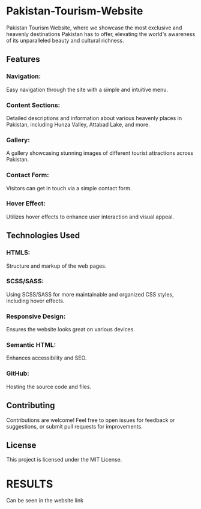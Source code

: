 # Pakistan-Tourism-Website
Pakistan Tourism Website, where we showcase the most exclusive and heavenly destinations Pakistan has to offer, elevating the world's awareness of its unparalleled beauty and cultural richness.

## Features
### Navigation:
Easy navigation through the site with a simple and intuitive menu.
### Content Sections:
Detailed descriptions and information about various heavenly places in Pakistan, including Hunza Valley, Attabad Lake, and more.
### Gallery: 
A gallery showcasing stunning images of different tourist attractions across Pakistan.
### Contact Form: 
Visitors can get in touch via a simple contact form.
### Hover Effect: 
Utilizes hover effects to enhance user interaction and visual appeal.

## Technologies Used
### HTML5: 
Structure and markup of the web pages.
### SCSS/SASS: 
Using SCSS/SASS for more maintainable and organized CSS styles, including hover effects.
### Responsive Design: 
Ensures the website looks great on various devices.
### Semantic HTML:
Enhances accessibility and SEO.
### GitHub: 
Hosting the source code and files.
## Contributing
 Contributions are welcome! Feel free to open issues for feedback or suggestions, or submit pull requests for improvements.

## License
This project is licensed under the MIT License.

# RESULTS
Can be seen in the website link
